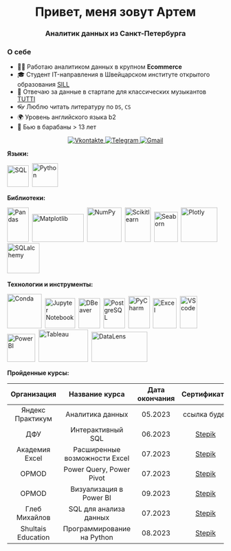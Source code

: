 <div id="header" align="center">
    <h1>Привет, меня зовут Артем </h1>
    <h3>Аналитик данных из Санкт-Петербурга</h3>
</div>


### О себе
- 👨‍🔬 Работаю аналитиком данных в крупном **Ecommerce** 
- 🎓 Студент IT-направления в Швейцарском институте открытого образования [SILL](https://siil.ch/ "Swiss International Institute Lausanne")
- 🎻 Отвечаю за данные в стартапе для классических музыкантов [TUTTI](https://tuttimusic.tilda.ws/ "Tutti")
- 👓 Люблю читать литературу по `DS`, `CS`
- 🌍 Уровень английского языка b2
- 🥁 Бью в барабаны > 13 лет




<div id="socials" align="center">
    <a href="https://vk.com/gravedigger88">
    <img src="https://img.shields.io/badge/Vk.com-blue?style=for-the-badge&logo=Vk&logoColor=white" alt="Vkontakte"/>
  </a>
  <a href="@grvdgr">
  <img src="https://img.shields.io/badge/Telegram-grey?style=for-the-badge&logo=telegram&logoColor=white" alt="Telegram"/>

  </a>
  <a href="zvuk_ykt@mail.ru">
      <img src="https://img.shields.io/badge/Gmail-red?style=for-the-badge&logo=Gmail&logoColor=white" alt="Gmail"/>
  </a>
</div>




**Языки:**

<img src="https://rystol.cz/images/Rystol/sql.png"
title="SQL" width="50" height="50"/>&nbsp;
<img src="https://cdn.jsdelivr.net/gh/devicons/devicon@latest/icons/python/python-original.svg"
title="Python" width="60" height="55"/>&nbsp;


**Библиотеки:**

<img src="https://cdn.jsdelivr.net/gh/devicons/devicon@latest/icons/pandas/pandas-original-wordmark.svg"
title="Pandas" width="50" height="80"/>&nbsp;
<img src="https://asset.brandfetch.io/idbyoKq4tZ/id0B3_53hD.png"
title="Matplotlib" width="120" height="65"/>&nbsp;
<img src="https://cdn.jsdelivr.net/gh/devicons/devicon@latest/icons/numpy/numpy-original-wordmark.svg"
title="NumPy" width="80" height="80"/>&nbsp;
<img src="https://cdn.jsdelivr.net/gh/devicons/devicon@latest/icons/scikitlearn/scikitlearn-original.svg"
title="Scikitlearn" width="60" height="80"/>&nbsp;
<img src="https://discourse.matplotlib.org/uploads/default/original/2X/b/bcd5309f3f22c0c53f1cf5b94b5f062dd3a9b8da.png"
title="Seaborn" width="55" height="70"/>&nbsp;
<img src="https://cdn.jsdelivr.net/gh/devicons/devicon@latest/icons/plotly/plotly-original-wordmark.svg"
title="Plotly" width="85" height="80"/>&nbsp;
<img src="https://avatars.githubusercontent.com/u/6043126?s=400&v=4"
title="SQLalchemy" width="75" height="70"/>&nbsp;


**Технологии и инструменты:**

<img src="https://cdn.jsdelivr.net/gh/devicons/devicon@latest/icons/anaconda/anaconda-original-wordmark.svg"
title="Conda" width="80" height="80"/>&nbsp;
<img src="https://logodix.com/logo/1741467.jpg"
title="Jupyter Notebook" width="70" height="70"/>&nbsp;
<img src="https://cdn.jsdelivr.net/gh/devicons/devicon@latest/icons/dbeaver/dbeaver-original.svg"
title="DBeaver" width="50" height="70"/>&nbsp;
<img src="https://cdn.jsdelivr.net/gh/devicons/devicon@latest/icons/postgresql/postgresql-original.svg"
title="PostgreSQL" width="50" height="70"/>&nbsp;
<img src="https://cdn.jsdelivr.net/gh/devicons/devicon@latest/icons/pycharm/pycharm-original.svg"
title="PyCharm" width="50" height="75"/>&nbsp;
<img src="https://yt3.googleusercontent.com/wU2SUYQly_QiHKNrd1tH8-9aA6ggSQmZRSZte6mfFZmOmpNBKVPydjWFeUBcoKx9oTomhHmHZA=s900-c-k-c0x00ffffff-no-rj"
title="Excel" width="55" height="70"/>&nbsp;
<img src="https://cdn.jsdelivr.net/gh/devicons/devicon@latest/icons/visualstudio/visualstudio-plain.svg"
title="VScode" width="40" height="75"/>&nbsp;
<img src="https://quickbi.io/wp-content/uploads/2021/12/PowerBI-logo-376x376-1.png"
title="PowerBI" width="65" height="65"/>&nbsp;
<img src="https://www.swinburneonline.edu.au/app/uploads/2022/08/Tableau-Logo-scaled.webp"
title="Tableau" width="115" height="75"/>&nbsp;
<img src="https://optim.tildacdn.com/tild3833-3334-4330-a666-653737323433/-/resize/332x/-/format/webp/Frame_152.png"
title="DataLens" width="130" height="70"/>&nbsp;



**Пройденные курсы:**

| Организация | Название курса | Дата окончания | Сертификаты |
|:-----------:|:--------------:|:--------------:|:--------------------:|
| Яндекс Практикум | Аналитика данных | 05.2023 | ссылка будет |
|ДФУ| Интерактивный SQL| 06.2023 | [Stepik](https://stepik.org/cert/2087620)|
|Академия Excel|Расширенные возможности Excel|07.2023|[Stepik](https://stepik.org/cert/2120878)|
|OPMOD|Power Query, Power Pivot|07.2023|[Stepik](https://stepik.org/cert/2127418)|
|OPMOD|Визуализация в Power BI|09.2023|[Stepik](https://stepik.org/cert/2162424)|
|Глеб Михайлов|SQL для анализа данных|07.2023|[Stepik](https://stepik.org/cert/2133979)|
|Shultais Education|Программирование на Python|08.2023|[Stepik](https://stepik.org/cert/2148858)|
